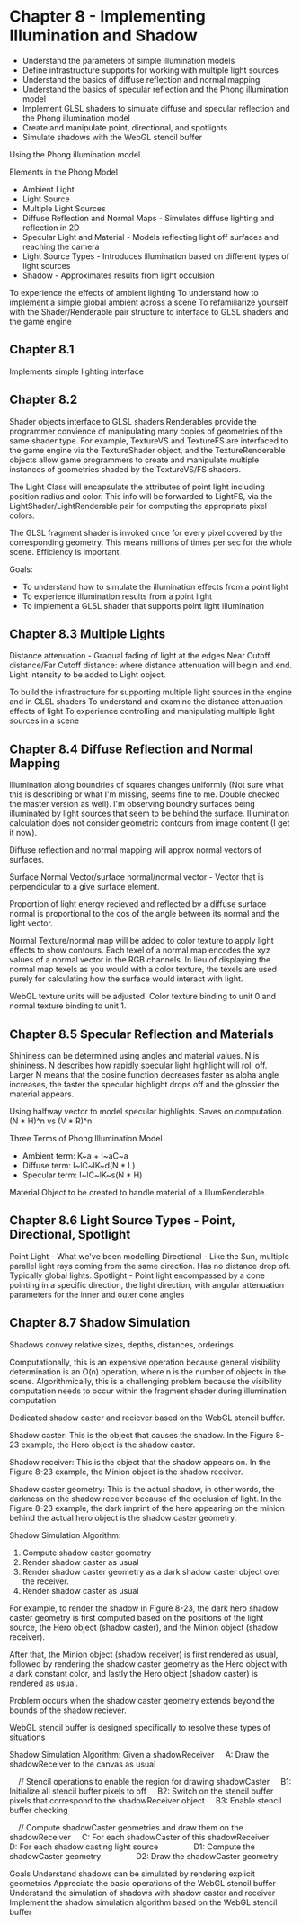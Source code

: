 # Chapter 8 - Implementing Illumination and Shadow

* Understand the parameters of simple illumination models
* Define infrastructure supports for working with multiple light sources
* Understand the basics of diffuse reflection and normal mapping
* Understand the basics of specular reflection and the Phong illumination model
* Implement GLSL shaders to simulate diffuse and specular reflection and the Phong illumination model
* Create and manipulate point, directional, and spotlights
* Simulate shadows with the WebGL stencil buffer

Using the Phong illumination model.

Elements in the Phong Model

* Ambient Light
* Light Source
* Multiple Light Sources
* Diffuse Reflection and Normal Maps - Simulates diffuse lighting and reflection in 2D
* Specular Light and Material - Models reflecting light off surfaces and reaching the camera
* Light Source Types - Introduces illumination based on different types of light sources
* Shadow - Approximates results from light occulsion

To experience the effects of ambient lighting
To understand how to implement a simple global ambient across a scene
To refamiliarize yourself with the Shader/Renderable pair structure to interface to GLSL shaders and the game engine

## Chapter 8.1
Implements simple lighting interface

## Chapter 8.2

Shader objects interface to GLSL shaders
Renderables provide the programmer convience of manipulating many copies of geometries of the same shader type.
For example, TextureVS and TextureFS are interfaced to the game engine via the TextureShader object, and the TextureRenderable objects allow game programmers to create and manipulate multiple instances of geometries shaded by the TextureVS/FS shaders.

The Light Class will encapsulate the attributes of point light including position radius and color. This info will be forwarded to  LightFS, via the LightShader/LightRenderable pair for computing the appropriate pixel colors.

The GLSL fragment shader is invoked once for every pixel covered by the corresponding geometry. This means millions of times per sec for the whole scene. Efficiency is important.

Goals:
* To understand how to simulate the illumination effects from a point light
* To experience illumination results from a point light
* To implement a GLSL shader that supports point light illumination

## Chapter 8.3 Multiple Lights

Distance attenuation - Gradual fading of light at the edges
Near Cutoff distance/Far Cutoff distance: where distance attenuation will begin and end.
Light intensity to be added to Light object.

To build the infrastructure for supporting multiple light sources in the engine and in GLSL shaders
To understand and examine the distance attenuation effects of light
To experience controlling and manipulating multiple light sources in a scene

## Chapter 8.4 Diffuse Reflection and Normal Mapping

Illumination along boundries of squares changes uniformly (Not sure what this is describing or what I'm missing, seems fine to me. Double checked the master version as well). I'm observing boundry surfaces being illuminated by light sources that seem to be behind the surface. Illumination calculation does not consider geometric contours from image content (I get it now).

Diffuse reflection and normal mapping will approx normal vectors of surfaces.


Surface Normal Vector/surface normal/normal vector - Vector that is perpendicular to a give surface element.

Proportion of light energy recieved and reflected by a diffuse surface normal is proportional to the cos of the angle between its normal and the light vector.

Normal Texture/normal map will be added to color texture to apply light effects to show contours.
Each texel of a normal map encodes the xyz values of a normal vector in the RGB channels. In lieu of displaying the normal map texels as you would with a color texture, the texels are used purely for calculating how the surface would interact with light.

WebGL texture units will be adjusted. Color texture binding to unit 0 and normal texture binding to unit 1.

## Chapter 8.5 Specular Reflection and Materials

Shininess can be determined using angles and material values. N is shininess. N describes how rapidly specular light highlight will roll off. Larger N means that the cosine function decreases faster as alpha angle increases, the faster the specular highlight drops off and the glossier the material appears.

Using halfway vector to model specular highlights. Saves on computation. (N * H)^n vs (V * R)^n

Three Terms of Phong Illumination Model

* Ambient term: K~a + I~aC~a
* Diffuse term: I~lC~lK~d(N * L)
* Specular term: I~lC~lK~s(N * H)


Material Object to be created to handle material of a IllumRenderable.

## Chapter 8.6 Light Source Types - Point, Directional, Spotlight

Point Light - What we've been modelling
Directional - Like the Sun, multiple parallel light rays coming from the same direction. Has no distance drop off. Typically global lights.
Spotlight - Point light encompassed by a cone pointing in a specific direction, the light direction, with angular attenuation parameters for the inner and outer cone angles


## Chapter 8.7 Shadow Simulation

Shadows convey relative sizes, depths, distances, orderings

Computationally, this is an expensive operation because general visibility determination is an O(n) operation, where n is the number of objects in the scene. Algorithmically, this is a challenging problem because the visibility computation needs to occur within the fragment shader during illumination computation

Dedicated shadow caster and reciever based on the WebGL stencil buffer.

Shadow caster: This is the object that causes the shadow. In the Figure 8-23 example, the Hero object is the shadow caster.

Shadow receiver: This is the object that the shadow appears on. In the Figure 8-23 example, the Minion object is the shadow receiver.

Shadow caster geometry: This is the actual shadow, in other words, the darkness on the shadow receiver because of the occlusion of light. In the Figure 8-23 example, the dark imprint of the hero appearing on the minion behind the actual hero object is the shadow caster geometry.

Shadow Simulation Algorithm:
1) Compute shadow caster geometry
2) Render shadow caster as usual
3) Render shadow caster geometry as a dark shadow caster object over the receiver.
4) Render shadow caster as usual


For example, to render the shadow in Figure 8-23, the dark hero shadow caster geometry is first computed based on the positions of the light source, the Hero object (shadow caster), and the Minion object (shadow receiver).

After that, the Minion object (shadow receiver) is first rendered as usual, followed by rendering the shadow caster geometry as the Hero object with a dark constant color, and lastly the Hero object (shadow caster) is rendered as usual.

Problem occurs when the shadow caster geometry extends beyond the bounds of the shadow reciever.

WebGL stencil buffer is designed specifically to resolve these types of situations

Shadow Simulation Algorithm:
Given a shadowReceiver
    A: Draw the shadowReceiver to the canvas as usual

    // Stencil operations to enable the region for drawing shadowCaster
    B1: Initialize all stencil buffer pixels to off
    B2: Switch on the stencil buffer pixels that correspond to the shadowReceiver object
    B3: Enable stencil buffer checking

    // Compute shadowCaster geometries and draw them on the shadowReceiver
    C: For each shadowCaster of this shadowReceiver
         D: For each shadow casting light source
               D1: Compute the shadowCaster geometry
               D2: Draw the shadowCaster geometry

Goals
Understand shadows can be simulated by rendering explicit geometries
Appreciate the basic operations of the WebGL stencil buffer
Understand the simulation of shadows with shadow caster and receiver
Implement the shadow simulation algorithm based on the WebGL stencil buffer